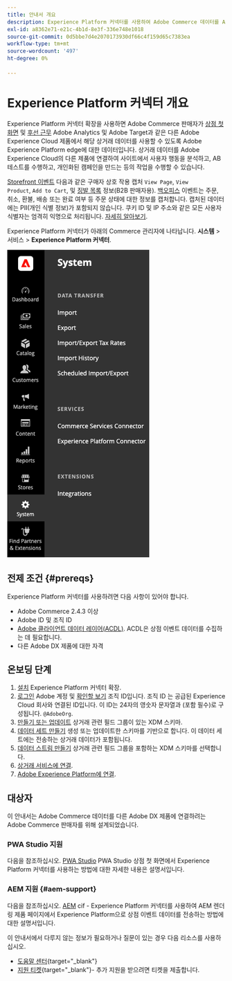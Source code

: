 ```yaml
---
title: 안내서 개요
description: Experience Platform 커넥터를 사용하여 Adobe Commerce 데이터를 Adobe Experience Platform과 통합하는 방법을 알아봅니다.
exl-id: a8362e71-e21c-4b1d-8e3f-336e748e1018
source-git-commit: 0d5bbe7d4e2070173930df66c4f159d65c7383ea
workflow-type: tm+mt
source-wordcount: '497'
ht-degree: 0%

---
```


# Experience Platform 커넥터 개요

Experience Platform 커넥터 확장을 사용하면 Adobe Commerce 판매자가 [상점 첫 화면](events.md#storefront-events) 및 [후선 근무](events.md#back-office-events) Adobe Analytics 및 Adobe Target과 같은 다른 Adobe Experience Cloud 제품에서 해당 상거래 데이터를 사용할 수 있도록 Adobe Experience Platform edge에 대한 데이터입니다. 상거래 데이터를 Adobe Experience Cloud의 다른 제품에 연결하여 사이트에서 사용자 행동을 분석하고, AB 테스트를 수행하고, 개인화된 캠페인을 만드는 등의 작업을 수행할 수 있습니다.

[Storefront 이벤트](events.md#storefront-events) 다음과 같은 구매자 상호 작용 캡처 `View Page`, `View Product`, `Add to Cart`, 및 [징발 목록](events.md#b2b-events) 정보(B2B 판매자용). [백오피스](events.md#back-office-events) 이벤트는 주문, 취소, 환불, 배송 또는 완료 여부 등 주문 상태에 대한 정보를 캡처합니다. 캡처된 데이터에는 PII(개인 식별 정보)가 포함되지 않습니다. 쿠키 ID 및 IP 주소와 같은 모든 사용자 식별자는 엄격히 익명으로 처리됩니다. [자세히 알아보기](https://www.adobe.com/privacy/experience-cloud.html).

Experience Platform 커넥터가 아래의 Commerce 관리자에 나타납니다. **시스템** > 서비스 > **Experience Platform 커넥터**.

![Experience Platform 커넥터 확장 관리자 보기](assets/epc-adminui.png)

## 전제 조건 {#prereqs}

Experience Platform 커넥터를 사용하려면 다음 사항이 있어야 합니다.

- Adobe Commerce 2.4.3 이상
- Adobe ID 및 조직 ID
- [Adobe 클라이언트 데이터 레이어(ACDL)](https://experienceleague.adobe.com/docs/experience-platform/tags/extensions/client/client-data-layer/overview.html). ACDL은 상점 이벤트 데이터를 수집하는 데 필요합니다.
- 다른 Adobe DX 제품에 대한 자격

## 온보딩 단계

1. [설치](install.md) Experience Platform 커넥터 확장.
1. [로그인](https://helpx.adobe.com/manage-account/using/access-adobe-id-account.html) Adobe 계정 및 [확인할 보기](https://experienceleague.adobe.com/docs/core-services/interface/administration/organizations.html#concept_EA8AEE5B02CF46ACBDAD6A8508646255) 조직 ID입니다. 조직 ID 는 공급된 Experience Cloud 회사와 연결된 ID입니다. 이 ID는 24자의 영숫자 문자열과 (포함 필수)로 구성됩니다. `@AdobeOrg`.
1. [만들기 또는 업데이트](update-xdm.md) 상거래 관련 필드 그룹이 있는 XDM 스키마.
1. [데이터 세트 만들기](https://experienceleague.adobe.com/docs/platform-learn/implement-mobile-sdk/experience-cloud/platform.html#create-a-dataset) 생성 또는 업데이트한 스키마를 기반으로 합니다. 이 데이터 세트에는 전송하는 상거래 데이터가 포함됩니다.
1. [데이터 스트림 만들기](https://experienceleague.adobe.com/docs/experience-platform/edge/datastreams/overview.html) 상거래 관련 필드 그룹을 포함하는 XDM 스키마를 선택합니다.
1. [상거래 서비스에 연결](../landing/saas.md).
1. [Adobe Experience Platform에 연결](connect-data.md).

## 대상자

이 안내서는 Adobe Commerce 데이터를 다른 Adobe DX 제품에 연결하려는 Adobe Commerce 판매자를 위해 설계되었습니다.

### PWA Studio 지원

다음을 참조하십시오. [PWA Studio](https://developer.adobe.com/commerce/pwa-studio/integrations/adobe-commerce/aep/) PWA Studio 상점 첫 화면에서 Experience Platform 커넥터를 사용하는 방법에 대한 자세한 내용은 설명서입니다.

### AEM 지원 {#aem-support}

다음을 참조하십시오. [AEM](https://experienceleague.adobe.com/docs/experience-manager-cloud-service/content/content-and-commerce/integrations/aep.html) cif - Experience Platform 커넥터를 사용하여 AEM 렌더링 제품 페이지에서 Experience Platform으로 상점 이벤트 데이터를 전송하는 방법에 대한 설명서입니다.

이 안내서에서 다루지 않는 정보가 필요하거나 질문이 있는 경우 다음 리소스를 사용하십시오.

- [도움말 센터](https://experienceleague.adobe.com/docs/commerce-knowledge-base/kb/overview.html){target="_blank"}
- [지원 티켓](https://experienceleague.adobe.com/docs/commerce-knowledge-base/kb/help-center-guide/magento-help-center-user-guide.html#submit-ticket){target="_blank"}- 추가 지원을 받으려면 티켓을 제출합니다.
